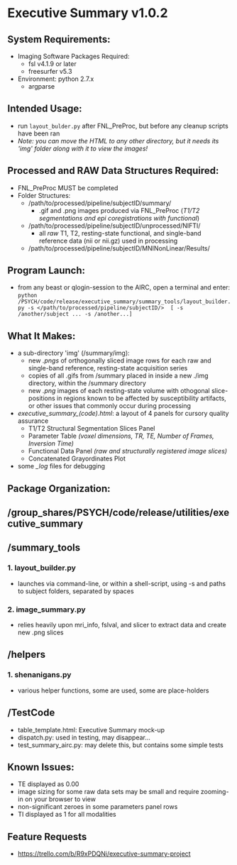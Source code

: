 # Executive Summary v1.0.2

## System Requirements:
- Imaging Software Packages Required: 
  - fsl v4.1.9 or later
  - freesurfer v5.3
- Environment: python 2.7.x 
  - argparse
  
## Intended Usage:
- run `layout_bulder.py` after FNL\_PreProc, but before any cleanup scripts have been ran
- _Note: you can move the HTML to any other directory, but it needs its 'img' folder along with it to view the images!_

## Processed and RAW Data Structures Required:
- FNL_PreProc MUST be completed
- Folder Structures:
  - /path/to/processed/pipeline/subjectID/summary/
    - .gif and .png images produced via FNL_PreProc (_T1/T2 segmentations and epi coregistrations with functional_)
  - /path/to/processed/pipeline/subjectID/unprocessed/NIFTI/
    - all _raw_ T1, T2, resting-state functional, and single-band reference data (nii or nii.gz) used in processing
  - /path/to/processed/pipeline/subjectID/MNINonLinear/Results/

## Program Launch:
- from any beast or qlogin-session to the AIRC, open a terminal and enter: 
  `python /PSYCH/code/release/executive_summary/summary_tools/layout_builder.py -s </path/to/processed/pipeline/subjectID/>  [ -s /another/subject ... -s /another...]`

## What It Makes:
- a sub-directory 'img' (/summary/img):
    - new _.pngs_ of orthogonally sliced image rows for each raw and single-band reference, resting-state acquisition series
    - copies of all .gifs from /summary placed in inside a new ./img directory, within the /summary directory
    - new _.png_ images of each resting-state volume with othogonal slice-positions in regions known to be affected by susceptibility artifacts, or other issues that commonly occur during processing
- _executive\_summary\_(code).html_: a layout of 4 panels for cursory quality assurance
    -  T1/T2 Structural Segmentation Slices Panel
    -  Parameter Table _(voxel dimensions, TR, TE, Number of Frames, Inversion Time)_
    -  Functional Data Panel _(raw and structurally registered image slices)_
    -  Concatenated Grayordinates Plot
- some _\_log_ files for debugging

## Package Organization:
## /group_shares/PSYCH/code/release/utilities/executive_summary
## /summary_tools
### 1. layout_builder.py
   - launches via command-line, or within a shell-script, using -s and paths to subject folders, separated by spaces 
   
### 2. image_summary.py
   - relies heavily upon mri_info, fslval, and slicer to extract data and create new .png slices
   
## /helpers
### 1. shenanigans.py
   - various helper functions, some are used, some are place-holders 
  
## /TestCode
  - table_template.html: Executive Summary mock-up
  - dispatch.py: used in testing, may disappear...
  - test_summary_airc.py: may delete this, but contains some simple tests

## Known Issues:
  - TE displayed as 0.00
  - image sizing for some raw data sets may be small and require zooming-in on your browser to view
  - non-significant zeroes in some parameters panel rows
  - TI displayed as 1 for all modalities

## Feature Requests
 - https://trello.com/b/R9xPDQNi/executive-summary-project